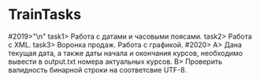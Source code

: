 # TrainTasks
#2019>"\n"
  task1> Работа с датами и часовыми поясами.
  task2> Работа с XML.
  task3> Воронка продаж. Работа с графикой.
#2020>
  A> Дана текущая дата, а также даты начала и окончания курсов, необходимо вывести в output.txt номера актуальных курсов.
  B> Проверить валидность бинарной строки на соответсвие UTF-8.
  
